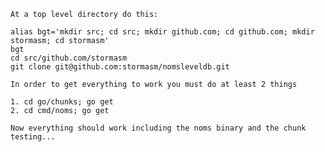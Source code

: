 
    At a top level directory do this:

    alias bgt='mkdir src; cd src; mkdir github.com; cd github.com; mkdir stormasm; cd stormasm'
    bgt
    cd src/github.com/stormasm
    git clone git@github.com:stormasm/nomsleveldb.git

    In order to get everything to work you must do at least 2 things

    1. cd go/chunks; go get
    2. cd cmd/noms; go get

    Now everything should work including the noms binary and the chunk testing...
